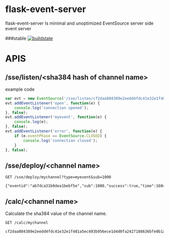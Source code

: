 # flask-event-server
flask-event-server
Is minimal and unoptimized
EventSource server side event server

###stable
[![buildstate](https://github.com/lemon-mint/flask-event-server/workflows/build-latest/badge.svg)](https://hub.docker.com/r/icelemonmint/flask-event-server)

# APIS
## /sse/listen/\<sha384 hash of channel name\>
example code
``` javascript
var evt = new EventSource('/sse/listen/cf2daa804389e2eedd4fdc41e32e1f481a5ec493b956ece1d4d0fa2427188636bfe0b1abc462677e54b1d8d7447bc494');
evt.addEventListener('open', function(e) {
    console.log('connection opened');
}, false);
evt.addEventListener('myevent', function(e) {
    console.log(e);
}, false);
evt.addEventListener('error', function(e) {
    if (e.eventPhase == EventSource.CLOSED) {
        console.log('connection closed');
    }
}, false);
```
## /sse/deploy/\<channel name\>
```
GET /sse/deploy/mychannel?type=myevent&sub=1000

{"eventid":"ab7dca31b9dea1bebf5e","sub":1000,"success":true,"time":1604566637.6499722}
```
## /calc/\<channel name\>
Calculate the sha384 value of the channel name.
```
GET /calc/mychannel

cf2daa804389e2eedd4fdc41e32e1f481a5ec493b956ece1d4d0fa2427188636bfe0b1abc462677e54b1d8d7447bc494
```
